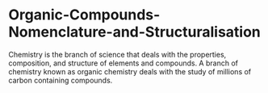 # Organic-Compounds-Nomenclature-and-Structuralisation
Chemistry is the branch of science that deals with the properties, composition, and structure of elements and compounds. A branch of chemistry known as organic chemistry deals with the study of millions of carbon containing compounds.
